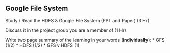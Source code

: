 
## Google File System

Study / Read the HDFS & Google File System (PPT and Paper)  (3 Hr)

Discuss it in the project group you are a member of (1 Hr)

Write two page summary of the learning in your words (**individually**):
    * GFS (1/2)
    * HDFS (1/2)
    * GFS v HDFS (1)
